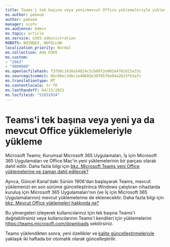 ```yaml
---
title: Teams'i tek başına veya yeni/mevcut Office yüklemeleriyle yükleme
ms.author: pebaum
author: pebaum
manager: scotv
ms.audience: Admin
ms.topic: article
ms.service: o365-administration
ROBOTS: NOINDEX, NOFOLLOW
localization_priority: Normal
ms.collection: Adm_O365
ms.custom:
- "2663"
- "9000660"
ms.openlocfilehash: f3fb8c1430a54024c5cb00f2e002e4702d15e33c
ms.sourcegitcommit: 8bc60ec34bc1e40685e3976576e04a2623f63a7c
ms.translationtype: MT
ms.contentlocale: tr-TR
ms.lasthandoff: 04/15/2021
ms.locfileid: "51831934"
---
```

# <a name="installing-teams-as-standalone-or-with-new-or-existing-office-installations"></a>Teams'i tek başına veya yeni ya da mevcut Office yüklemeleriyle yükleme

Microsoft Teams; Kurumsal  Microsoft 365 Uygulamaları, İş için Microsoft 365 Uygulamaları ve Office Mac'in yeni yüklemelerinin bir parçası olarak dahil edilir. Daha fazla bilgi için [bkz. Microsoft Teams yeni Office yüklemelerine ne zaman dahil edilecek?](https://docs.microsoft.com/deployoffice/teams-install#when-will-microsoft-teams-start-being-included-with-new-installations-of-microsoft-365-apps)

Ayrıca, Güncel Kanal'daki Sürüm 1906'dan başlayarak Teams, mevcut yüklemenizi en son sürüme güncelleştirinca Windows çalıştıran cihazlarda kuruluş için Microsoft 365 Uygulamaları'nın (ve İş için Microsoft 365 Uygulamalarının) mevcut yüklemelerine de eklenecektir.  Daha fazla bilgi için [bkz. Mevcut Office yüklemeleri hakkında ne?](https://docs.microsoft.com/deployoffice/teams-install#what-about-existing-installations-of-microsoft-365-apps)

Bu yönergeleri izleyerek kullanıcılarınız için [](https://docs.microsoft.com/MicrosoftTeams/msi-deployment)tek başına Teams'i dağıtabilirsiniz veya kullanıcılarının Teams'i kendileri için yüklemelerini https://teams.microsoft.com/downloads sebilirsiniz.

Teams yüklendikten sonra, yeni özellikler ve [kalite güncelleştirmeleriyle](https://docs.microsoft.com/deployoffice/teams-install#feature-and-quality-updates-for-microsoft-teams) yaklaşık iki haftada bir otomatik olarak güncelleştirilir. 

